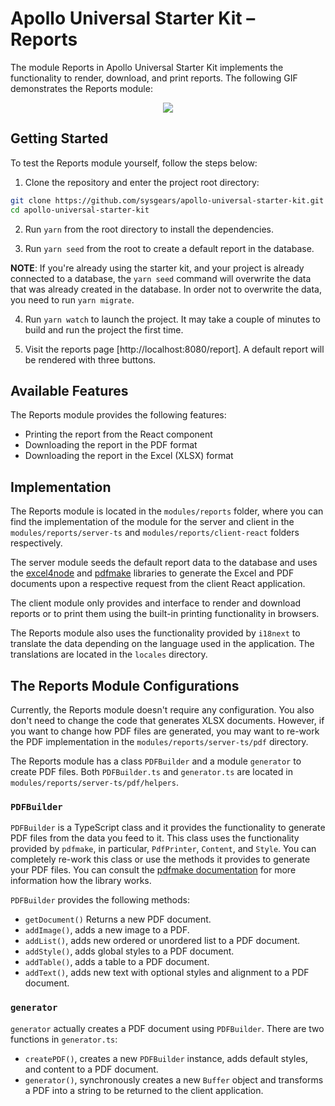 # Apollo Universal Starter Kit &ndash; Reports

The module Reports in Apollo Universal Starter Kit implements the functionality to render, download, and print reports. 
The following GIF demonstrates the Reports module:

<p align="center">
    <img src="../images/report-page.png" />
</p> 

## Getting Started

To test the Reports module yourself, follow the steps below:

1. Clone the repository and enter the project root directory:

```bash
git clone https://github.com/sysgears/apollo-universal-starter-kit.git
cd apollo-universal-starter-kit
```

2. Run `yarn` from the root directory to install the dependencies.

3. Run `yarn seed` from the root to create a default report in the database.

**NOTE**: If you're already using the starter kit, and your project is already connected to a database, the `yarn seed`
command will overwrite the data that was already created in the database. In order not to overwrite the data, you need 
to run `yarn migrate`.

4. Run `yarn watch` to launch the project. It may take a couple of minutes to build and run the project the first time.

5. Visit the reports page [http://localhost:8080/report]. A default report will be rendered with three buttons.

## Available Features

The Reports module provides the following features:

* Printing the report from the React component
* Downloading the report in the PDF format
* Downloading the report in the Excel (XLSX) format

## Implementation

The Reports module is located in the `modules/reports` folder, where you can find the implementation of the module for 
the server and client in the `modules/reports/server-ts` and `modules/reports/client-react` folders respectively.

The server module seeds the default report data to the database and uses the [excel4node] and [pdfmake] libraries to 
generate the Excel and PDF documents upon a respective request from the client React application.

The client module only provides and interface to render and download reports or to print them using the built-in 
printing functionality in browsers.

The Reports module also uses the functionality provided by `i18next` to translate the data depending on the language 
used in the application. The translations are located in the `locales` directory.

## The Reports Module Configurations

Currently, the Reports module doesn't require any configuration. You also don't need to change the code that generates
XLSX documents. However, if you want to change how PDF files are generated, you may want to re-work the PDF 
implementation in the `modules/reports/server-ts/pdf` directory.

The Reports module has a class `PDFBuilder` and a module `generator` to create PDF files. Both `PDFBuilder.ts` and 
`generator.ts` are located in `modules/reports/server-ts/pdf/helpers`.

### `PDFBuilder`

`PDFBuilder` is a TypeScript class and it provides the functionality to generate PDF files from the data you feed to it. 
This class uses the functionality provided by `pdfmake`, in particular, `PdfPrinter`, `Content`, and `Style`. You can 
completely re-work this class or use the methods it provides to generate your PDF files. You can consult the [pdfmake
documentation] for more information how the library works.

`PDFBuilder` provides the following methods:

* `getDocument()` Returns a new PDF document.
* `addImage()`, adds a new image to a PDF.
* `addList()`, adds new ordered or unordered list to a PDF document.
* `addStyle()`, adds global styles to a PDF document.
* `addTable()`, adds a table to a PDF document.
* `addText()`, adds new text with optional styles and alignment to a PDF document.

### `generator`

`generator` actually creates a PDF document using `PDFBuilder`. There are two functions in `generator.ts`: 

* `createPDF()`, creates a new `PDFBuilder` instance, adds default styles, and content to a PDF document.
* `generator()`, synchronously creates a new `Buffer` object and transforms a PDF into a string to be returned to the
client application.

[http://localhost:8080/reports]: http://localhost:8080/report
[excel4node]: https://www.npmjs.com/package/excel4node
[pdfmake]: https://www.npmjs.com/package/pdfmake
[pdfmake documentation]: https://pdfmake.github.io/docs/
